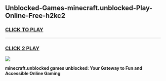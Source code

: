 
## Unblocked-Games-minecraft.unblocked-Play-Online-Free-h2kc2
<h3>
<a href="https://premium76.site?title=minecraft.unblocked&ref=26A">CLICK TO PLAY</a></h3>
<hr>

<h3>
<a href="https://premium76.site?title=minecraft.unblocked&ref=26A">CLICK 2 PLAY</a>
  
</h3>

<a href="https://premium76.site?title=minecraft.unblocked&ref=26A"><img src="https://clearcache.store/games.png"></a>


**minecraft.unblocked games unblocked: Your Gateway to Fun and Accessible Online Gaming**
